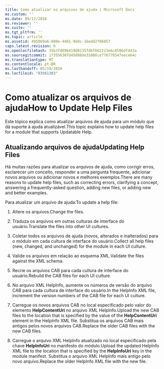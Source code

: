 ```yaml
---
title: Como atualizar os arquivos de ajuda | Microsoft Docs
ms.custom: ''
ms.date: 09/12/2016
ms.reviewer: ''
ms.suite: ''
ms.tgt_pltfrm: ''
ms.topic: article
ms.assetid: 495869a6-080e-4401-9ddc-16edd2f86857
caps.latest.revision: 6
ms.openlocfilehash: 35b3fd696419d0135fd6f662223e6c8586df443a
ms.sourcegitcommit: 173556307d45d88de31086ce776770547eece64c
ms.translationtype: MT
ms.contentlocale: pt-BR
ms.lasthandoff: 05/19/2020
ms.locfileid: "83561383"
---
```

# <a name="how-to-update-help-files"></a><span data-ttu-id="4c7fd-102">Como atualizar os arquivos de ajuda</span><span class="sxs-lookup"><span data-stu-id="4c7fd-102">How to Update Help Files</span></span>

<span data-ttu-id="4c7fd-103">Este tópico explica como atualizar arquivos de ajuda para um módulo que dá suporte à ajuda atualizável.</span><span class="sxs-lookup"><span data-stu-id="4c7fd-103">This topic explains how to update help files for a module that supports Updatable Help.</span></span>

## <a name="updating-help-files"></a><span data-ttu-id="4c7fd-104">Atualizando arquivos de ajuda</span><span class="sxs-lookup"><span data-stu-id="4c7fd-104">Updating Help Files</span></span>

<span data-ttu-id="4c7fd-105">Há muitas razões para atualizar os arquivos de ajuda, como corrigir erros, esclarecer um conceito, responder a uma pergunta frequente, adicionar novos arquivos ou adicionar novos e melhores exemplos.</span><span class="sxs-lookup"><span data-stu-id="4c7fd-105">There are many reasons to update help files, such as correcting errors, clarifying a concept, answering a frequently-asked question, adding new files, or adding new and better examples.</span></span>

<span data-ttu-id="4c7fd-106">Para atualizar um arquivo de ajuda:</span><span class="sxs-lookup"><span data-stu-id="4c7fd-106">To update a help file:</span></span>

1. <span data-ttu-id="4c7fd-107">Altere os arquivos.</span><span class="sxs-lookup"><span data-stu-id="4c7fd-107">Change the files.</span></span>

2. <span data-ttu-id="4c7fd-108">Traduza os arquivos em outras culturas de interface do usuário.</span><span class="sxs-lookup"><span data-stu-id="4c7fd-108">Translate the files into other UI cultures.</span></span>

3. <span data-ttu-id="4c7fd-109">Coletar todos os arquivos de ajuda (novos, alterados e inalterados) para o módulo em cada cultura de interface do usuário.</span><span class="sxs-lookup"><span data-stu-id="4c7fd-109">Collect all help files (new, changed, and unchanged) for the module in each UI culture.</span></span>

4. <span data-ttu-id="4c7fd-110">Valide os arquivos em relação ao esquema XML.</span><span class="sxs-lookup"><span data-stu-id="4c7fd-110">Validate the files against the XML schema.</span></span>

5. <span data-ttu-id="4c7fd-111">Recrie os arquivos CAB para cada cultura de interface do usuário.</span><span class="sxs-lookup"><span data-stu-id="4c7fd-111">Rebuild the CAB files for each UI culture.</span></span>

6. <span data-ttu-id="4c7fd-112">No arquivo XML HelpInfo, aumente os números de versão do arquivo CAB para cada cultura de interface do usuário.</span><span class="sxs-lookup"><span data-stu-id="4c7fd-112">In the HelpInfo XML file, increment the version numbers of the CAB file for each UI culture.</span></span>

7. <span data-ttu-id="4c7fd-113">Carregue os novos arquivos CAB no local especificado pelo valor do elemento **HelpContentUri** no arquivo XML HelpInfo.</span><span class="sxs-lookup"><span data-stu-id="4c7fd-113">Upload the new CAB files to the location that is specified by the value of the **HelpContentUri** element in the HelpInfo XML file.</span></span> <span data-ttu-id="4c7fd-114">Substitua os arquivos CAB mais antigos pelos novos arquivos CAB.</span><span class="sxs-lookup"><span data-stu-id="4c7fd-114">Replace the older CAB files with the new CAB files.</span></span>

8. <span data-ttu-id="4c7fd-115">Carregue o arquivo XML HelpInfo atualizado no local especificado pela chave **HelpInfoUri** no manifesto do módulo.</span><span class="sxs-lookup"><span data-stu-id="4c7fd-115">Upload the updated HelpInfo XML file to the location that is specified by the **HelpInfoUri** key in the module manifest.</span></span> <span data-ttu-id="4c7fd-116">Substitua o arquivo XML HelpInfo mais antigo pelo novo arquivo.</span><span class="sxs-lookup"><span data-stu-id="4c7fd-116">Replace the older HelpInfo XML file with the new file.</span></span>
